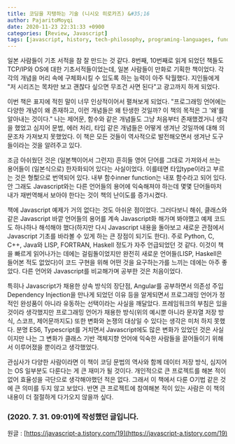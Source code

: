 ```yaml
---
title: 코딩을 지탱하는 기술 (니시오 히로카즈) &#35;16
author: PajaritoMoyqi
date: 2020-11-23 22:31:33 +0900
categories: [Review, Javascript]
tags: [javascript, history, tech-philosophy, programing-languages, fundamental]
---
```


일본 사람들이 기초 서적을 참 잘 만드는 것 같다. 8번째, 10번째로 읽게 되었던 책들도 TCP/IP와 OS에 대한 기초서적들이었는데, 일본 사람들이 만화로 기획한 책이었다. 각각의 개념을 머리 속에 구체화시킬 수 있도록 하는 능력이 아주 탁월했다. 지인들에게 "저 시리즈는 목차만 보고 괜찮다 싶으면 무조건 사면 된다"고 광고까지 하게 되었다.

이번 책은 표지에 적힌 말이 너무 인상적이어서 펼쳐보게 되었다. "프로그래밍 언어에는 다양한 개념이 왜 존재하고, 이런 개념들은 왜 탄생한 것일까? 이 책의 목적은 그 '왜'를 알아내는 것이다." 나는 제어문, 함수와 같은 개념들도 그냥 처음부터 존재했겠거니 생각을 했었고 심지어 문법, 에러 처리, 타입 같은 개념들은 어떻게 생겨난 것일까에 대해 의문조차 가져보지 못했었다. 이 책은 모든 것들이 역사적으로 발전해오면서 생겨난 도구들이라는 것을 알려주고 있다.

조금 아쉬웠던 것은 (일본책이어서 그런지) 흔히들 영어 단어를 그대로 가져와서 쓰는 용어들이 (일본식으로) 한자화되어 있다는 사실이었다. 이를테면 타입type이라고 부르는 것은 형型으로 번역되어 있다. 내부 함수inner function는 내포 함수라고 되어 있다. 안 그래도 Javascript와는 다른 언어들의 용어에 익숙해져야 하는데 몇몇 단어들마저 내가 재번역해서 보아야 한다는 것이 책의 난이도를 증가시켰다.

책에 Javascript 예제가 거의 없다는 것도 아쉬운 점이었다. 그러다보니 해쉬, 클래스와 같은 Javascript 바깥 언어들의 용어를 계속 Javascript화 해가며 봐야했고 예제 코드도 하나하나 해석해야 했다(하지만 다시 Javascript 내용을 돌아보고 새로운 관점에서 Javascript 기초를 바라볼 수 있게 하는 큰 장점이 되기도 한다). 주로 Python, C, C++, Java와 LISP, FORTRAN, Haskell 정도가 자주 언급되었던 것 같다. 이것이 책을 빠르게 읽어나가는 데에는 걸림돌이었지만 완전히 새로운 언어들(LISP, Haskell은 들어본 적도 없었다)이 코드 구현을 위해 어떤 것을 요구하는가를 느끼는 데에는 아주 좋았다. 다른 언어와 Javascript를 비교해가며 공부한 것은 처음이었다.

특히나 Javascript가 채용한 상속 방식의 장단점, Angular를 공부하면서 의존성 주입Dependency Injection을 만나게 되었던 이유 등을 알게되면서 프로그래밍 언어가 정적인 완성품이 아니라 유동하는 선택이라는 사실을 깨달았다. 프레임워크의 부침은 있을 것이라 생각했지만 프로그래밍 언어가 채용한 방식(위의 예시뿐 아니라 문자열 저장 방식, 스코프, 제어문까지도) 또한 변화와 논쟁의 대상일 수 있다는 생각은 미처 하지 못했다. 분명 ES6, Typescript를 거치면서 Javascript에도 많은 변화가 있었던 것은 사실이지만 나는 그 변화가 클래스 기반 객체지향 언어에 익숙한 사람들을 끌어들이기 위해서 이루어졌을 뿐이라고 생각했었다.

관심사가 다양한 사람이라면 이 책이 코딩 문법의 역사와 함께 데이터 저장 방식, 심지어는 OS 일부분도 다룬다는 게 큰 재미가 될 것이다. 개인적으로 큰 프로젝트를 해본 적이 없어 효율성을 극단으로 생각해야했던 적은 없다. 그래서 이 책에서 다룬 O기법 같은 것에 큰 의미를 두지 않고 보았다. 반면 큰 프로젝트에 참여해본 적이 있는 사람은 이 책의 내용이 더 절절하게 다가오지 않을까 싶다.

### (2020. 7. 31. 09:01)에 작성했던 글입니다.

원글 : [https://javascript-a.tistory.com/19](https://javascript-a.tistory.com/19)